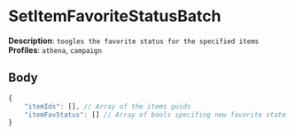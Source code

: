 # SetItemFavoriteStatusBatch

**Description**: `toogles the favorite status for the specified items` \
**Profiles**: `athena`, `campaign`

## Body
```js
{
    "itemIds": [], // Array of the items guids
    "itemFavStatus": [] // Array of bools specifing new favorite state of the indexed item
}
```

